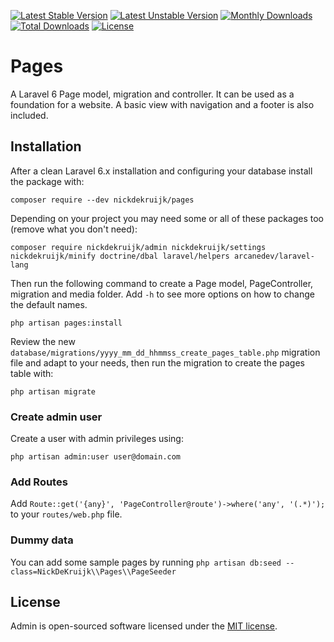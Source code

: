 [![Latest Stable Version](https://poser.pugx.org/nickdekruijk/pages/v/stable)](https://packagist.org/packages/nickdekruijk/pages)
[![Latest Unstable Version](https://poser.pugx.org/nickdekruijk/pages/v/unstable)](https://packagist.org/packages/nickdekruijk/pages)
[![Monthly Downloads](https://poser.pugx.org/nickdekruijk/pages/d/monthly)](https://packagist.org/packages/nickdekruijk/pages)
[![Total Downloads](https://poser.pugx.org/nickdekruijk/pages/downloads)](https://packagist.org/packages/nickdekruijk/pages)
[![License](https://poser.pugx.org/nickdekruijk/pages/license)](https://packagist.org/packages/nickdekruijk/pages)

# Pages
A Laravel 6 Page model, migration and controller. It can be used as a foundation for a website. A basic view with navigation and a footer is also included.

## Installation
After a clean Laravel 6.x installation and configuring your database install the package with:

`composer require --dev nickdekruijk/pages`

Depending on your project you may need some or all of these packages too (remove what you don't need):

`composer require nickdekruijk/admin nickdekruijk/settings nickdekruijk/minify doctrine/dbal laravel/helpers arcanedev/laravel-lang`

Then run the following command to create a Page model, PageController, migration and media folder. Add `-h` to see more options on how to change the default names.

`php artisan pages:install`

Review the new `database/migrations/yyyy_mm_dd_hhmmss_create_pages_table.php` migration file and adapt to your needs, then run the migration to create the pages table with:

`php artisan migrate`

### Create admin user
Create a user with admin privileges using:

`php artisan admin:user user@domain.com`

### Add Routes
Add `Route::get('{any}', 'PageController@route')->where('any', '(.*)');` to your `routes/web.php` file.

### Dummy data
You can add some sample pages by running `php artisan db:seed --class=NickDeKruijk\\Pages\\PageSeeder`

## License
Admin is open-sourced software licensed under the [MIT license](https://opensource.org/licenses/MIT).
